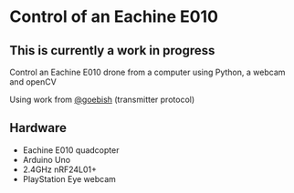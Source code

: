 # Control of an Eachine E010
## This is currently a work in progress

Control an Eachine E010 drone from a computer using Python, a webcam and openCV

Using work from [@goebish](https://github.com/goebish/nrf24_multipro) (transmitter protocol)


## Hardware
- Eachine E010 quadcopter 
- Arduino Uno 
- 2.4GHz nRF24L01+ 
- PlayStation Eye webcam


